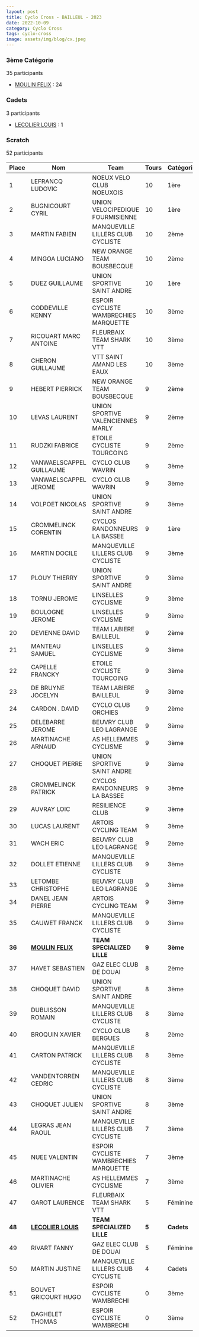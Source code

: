 ```yaml
---
layout: post
title: Cyclo Cross - BAILLEUL - 2023
date: 2022-10-09
category: Cyclo Cross
tags: cyclo-cross
image: assets/img/blog/cx.jpeg
---
```


### 3ème Catégorie
35 participants
- [MOULIN FELIX](https://teamspecializedlille.github.io/works/moulinfelix) : 24

### Cadets
3 participants
- [LECOLIER LOUIS](https://teamspecializedlille.github.io/works/lecolierlouis) : 1

### Scratch
52 participants

| Place | Nom | Team | Tours | Catégorie | Temps |
|---|---|---|---|---|---|
| 1 | LEFRANCQ LUDOVIC | NOEUX VELO CLUB NOEUXOIS | 10 | 1ère | 0:50:0 | 
| 2 | BUGNICOURT CYRIL | UNION VELOCIPEDIQUE FOURMISIENNE | 10 | 1ère | 0:51:51 | 
| 3 | MARTIN FABIEN | MANQUEVILLE LILLERS CLUB CYCLISTE | 10 | 2ème | 0:53:53 | 
| 4 | MINGOA LUCIANO | NEW ORANGE TEAM BOUSBECQUE | 10 | 2ème | 0:53:59 | 
| 5 | DUEZ GUILLAUME | UNION SPORTIVE SAINT ANDRE | 10 | 1ère | 0:54:35 | 
| 6 | CODDEVILLE KENNY | ESPOIR CYCLISTE WAMBRECHIES MARQUETTE | 10 | 3ème | 0:54:42 | 
| 7 | RICOUART MARC ANTOINE | FLEURBAIX TEAM SHARK VTT | 10 | 3ème | 0:55:18 | 
| 8 | CHERON GUILLAUME | VTT SAINT AMAND LES EAUX | 10 | 3ème | 0:55:18 | 
| 9 | HEBERT PIERRICK | NEW ORANGE TEAM BOUSBECQUE | 9 | 2ème | 0:49:40 | 
| 10 | LEVAS LAURENT | UNION SPORTIVE VALENCIENNES MARLY | 9 | 2ème | 0:50:2 | 
| 11 | RUDZKI FABRICE | ETOILE CYCLISTE TOURCOING | 9 | 2ème | 0:50:12 | 
| 12 | VANWAELSCAPPEL GUILLAUME | CYCLO CLUB WAVRIN | 9 | 3ème | 0:50:26 | 
| 13 | VANWAELSCAPPEL JEROME | CYCLO CLUB WAVRIN | 9 | 3ème | 0:50:28 | 
| 14 | VOLPOET NICOLAS | UNION SPORTIVE SAINT ANDRE | 9 | 3ème | 0:50:40 | 
| 15 | CROMMELINCK CORENTIN | CYCLOS RANDONNEURS LA BASSEE | 9 | 1ère | 0:50:42 | 
| 16 | MARTIN DOCILE | MANQUEVILLE LILLERS CLUB CYCLISTE | 9 | 3ème | 0:50:54 | 
| 17 | PLOUY THIERRY | UNION SPORTIVE SAINT ANDRE | 9 | 3ème | 0:51:30 | 
| 18 | TORNU JEROME | LINSELLES CYCLISME | 9 | 3ème | 0:51:52 | 
| 19 | BOULOGNE JEROME | LINSELLES CYCLISME | 9 | 3ème | 0:52:19 | 
| 20 | DEVIENNE DAVID | TEAM LABIERE BAILLEUL | 9 | 2ème | 0:52:33 | 
| 21 | MANTEAU SAMUEL | LINSELLES CYCLISME | 9 | 3ème | 0:52:45 | 
| 22 | CAPELLE FRANCKY | ETOILE CYCLISTE TOURCOING | 9 | 3ème | 0:52:55 | 
| 23 | DE BRUYNE JOCELYN | TEAM LABIERE BAILLEUL | 9 | 3ème | 0:52:57 | 
| 24 | CARDON . DAVID | CYCLO CLUB ORCHIES | 9 | 2ème | 0:53:24 | 
| 25 | DELEBARRE JEROME | BEUVRY CLUB LEO LAGRANGE | 9 | 3ème | 0:53:37 | 
| 26 | MARTINACHE ARNAUD | AS HELLEMMES CYCLISME | 9 | 3ème | 0:53:40 | 
| 27 | CHOQUET PIERRE | UNION SPORTIVE SAINT ANDRE | 9 | 3ème | 0:54:11 | 
| 28 | CROMMELINCK PATRICK | CYCLOS RANDONNEURS LA BASSEE | 9 | 3ème | 0:54:13 | 
| 29 | AUVRAY LOIC | RESILIENCE CLUB | 9 | 3ème | 0:54:19 | 
| 30 | LUCAS LAURENT | ARTOIS CYCLING TEAM | 9 | 3ème | 0:54:22 | 
| 31 | WACH ERIC | BEUVRY CLUB LEO LAGRANGE | 9 | 2ème | 0:54:45 | 
| 32 | DOLLET ETIENNE | MANQUEVILLE LILLERS CLUB CYCLISTE | 9 | 3ème | 0:55:47 | 
| 33 | LETOMBE CHRISTOPHE | BEUVRY CLUB LEO LAGRANGE | 9 | 3ème | 0:55:48 | 
| 34 | DANEL JEAN PIERRE | ARTOIS CYCLING TEAM | 9 | 3ème | 0:56:10 | 
| 35 | CAUWET FRANCK | MANQUEVILLE LILLERS CLUB CYCLISTE | 9 | 3ème | 0:56:11 | 
| **36** | **[MOULIN FELIX](https://teamspecializedlille.github.io/works/moulinfelix)** | **TEAM SPECIALIZED LILLE** | **9** | **3ème** | **0:56:22** | 
| 37 | HAVET SEBASTIEN | GAZ ELEC CLUB DE DOUAI | 8 | 2ème | 0:50:1 | 
| 38 | CHOQUET DAVID | UNION SPORTIVE SAINT ANDRE | 8 | 3ème | 0:50:10 | 
| 39 | DUBUISSON ROMAIN | MANQUEVILLE LILLERS CLUB CYCLISTE | 8 | 3ème | 0:50:10 | 
| 40 | BROQUIN XAVIER | CYCLO CLUB BERGUES | 8 | 2ème | 0:50:21 | 
| 41 | CARTON PATRICK | MANQUEVILLE LILLERS CLUB CYCLISTE | 8 | 3ème | 0:55:8 | 
| 42 | VANDENTORREN CEDRIC | MANQUEVILLE LILLERS CLUB CYCLISTE | 8 | 3ème | 0:55:52 | 
| 43 | CHOQUET JULIEN | UNION SPORTIVE SAINT ANDRE | 8 | 3ème | 0:56:36 | 
| 44 | LEGRAS JEAN RAOUL | MANQUEVILLE LILLERS CLUB CYCLISTE | 7 | 3ème | 0:50:22 | 
| 45 | NUEE VALENTIN | ESPOIR CYCLISTE WAMBRECHIES MARQUETTE | 7 | 3ème | 0:52:39 | 
| 46 | MARTINACHE OLIVIER | AS HELLEMMES CYCLISME | 7 | 3ème | 0:53:41 | 
| 47 | GAROT LAURENCE | FLEURBAIX TEAM SHARK VTT | 5 | Féminines | 0:41:4 | 
| **48** | **[LECOLIER LOUIS](https://teamspecializedlille.github.io/works/lecolierlouis)** | **TEAM SPECIALIZED LILLE** | **5** | **Cadets** | **0:42:8** | 
| 49 | RIVART FANNY | GAZ ELEC CLUB DE DOUAI | 5 | Féminines | 0:42:13 | 
| 50 | MARTIN JUSTINE | MANQUEVILLE LILLERS CLUB CYCLISTE | 4 | Cadets | 0:38:52 | 
| 51 | BOUVET GRICOURT HUGO | ESPOIR CYCLISTE WAMBRECHI | 0 | 3ème | 0:38:53 | 
| 52 | DAGHELET THOMAS | ESPOIR CYCLISTE WAMBRECHI | 0 | 3ème | 0:38:53 | 
